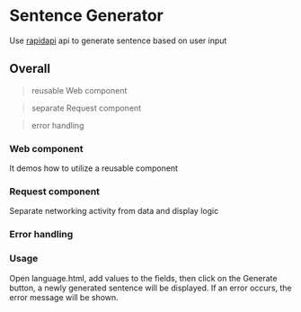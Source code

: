 # Sentence Generator
Use [rapidapi](https://rapidapi.com/developer/dashboard) api to generate sentence based on user input

## Overall
> reusable Web component

> separate Request component

> error handling

### Web component
It demos how to utilize a reusable component

### Request component
Separate networking activity from data and display logic

### Error handling

### Usage
Open language.html, add values to the fields, then click on the Generate button, a newly generated sentence will
be displayed. If an error occurs, the error message will be shown.

